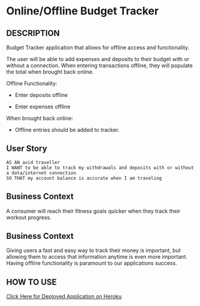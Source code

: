 # Online/Offline Budget Tracker

## DESCRIPTION
Budget Tracker application that allows for offline access and functionality.

The user will be able to add expenses and deposits to their budget with or without a connection. When entering transactions offline, they will populate the total when brought back online.

Offline Functionality:

  * Enter deposits offline

  * Enter expenses offline

When brought back online:

  * Offline entries should be added to tracker.

## User Story
    AS AN avid traveller
    I WANT to be able to track my withdrawals and deposits with or without a data/internet connection
    SO THAT my account balance is accurate when I am traveling

## Business Context

A consumer will reach their fitness goals quicker when they track their workout progress.

## Business Context

Giving users a fast and easy way to track their money is important, but allowing them to access that information anytime is even more important. Having offline functionality is paramount to our applications success.

## HOW TO USE
[Click Here for Deployed Application on Heroku](https://immense-escarpment-64067.herokuapp.com/)


